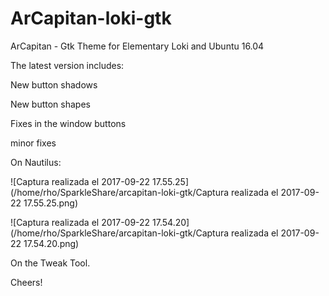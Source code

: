# ArCapitan-loki-gtk
ArCapitan - Gtk Theme for Elementary Loki and Ubuntu 16.04



The latest version includes:

New button shadows

New button shapes

Fixes in the window buttons

minor fixes



On Nautilus:

![Captura realizada el 2017-09-22 17.55.25](/home/rho/SparkleShare/arcapitan-loki-gtk/Captura realizada el 2017-09-22 17.55.25.png)

![Captura realizada el 2017-09-22 17.54.20](/home/rho/SparkleShare/arcapitan-loki-gtk/Captura realizada el 2017-09-22 17.54.20.png)

On the Tweak Tool. 



Cheers!



